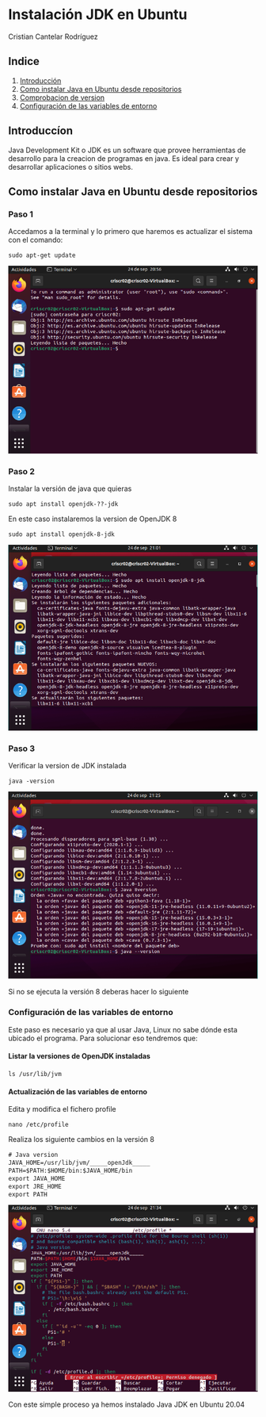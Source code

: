 # Instalación JDK en Ubuntu
Cristian Cantelar Rodríguez

## Indice
1. [Introducción](#P1)
2. [Como instalar Java en Ubuntu desde repositorios](#P2)
3. [Comprobacion de version](#P3)
4. [Configuración de las variables de entorno](#P4)

<div id='P1' />

## Introduccíon
Java Development Kit o JDK es un software que provee herramientas de desarrollo para la creacion de programas en java.
Es ideal para crear y desarrollar aplicaciones o sitios webs.

<div id='P2' />

## Como instalar Java en Ubuntu desde repositorios

### Paso 1

Accedamos a la terminal y lo primero que haremos es actualizar el sistema con el comando:
```
sudo apt-get update
```
![image](/Paso1.PNG)
  
### Paso 2

Instalar la versión de java que quieras
```
sudo apt install openjdk-??-jdk
```
En este caso instalaremos la version de OpenJDK 8
```
sudo apt install openjdk-8-jdk
```
![image](/Paso2.PNG)

<div id='P3' />

### Paso 3

Verificar la version de JDK instalada
```
java -version
```
![image](/Paso3.PNG)

Si no se ejecuta la versión 8 deberas hacer lo siguiente


<div id='P4' />

### Configuración de las variables de entorno
Este paso es necesario ya que al usar Java, Linux no sabe dónde esta ubicado el programa.
Para solucionar eso tendremos que:

#### Listar la versiones de OpenJDK instaladas
```
ls /usr/lib/jvm
```
#### Actualización de las variables de entorno
Edita y modifica el fichero profile
```
nano /etc/profile
```
Realiza los siguiente cambios en la versión 8
```
# Java version
JAVA_HOME=/usr/lib/jvm/_____openJdk_____
PATH=$PATH:$HOME/bin:$JAVA_HOME/bin
export JAVA_HOME
export JRE_HOME
export PATH
```
![image](/Paso4.PNG)

Con este simple proceso ya hemos instalado Java JDK en Ubuntu 20.04
